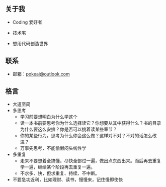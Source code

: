 ## 关于我

- Coding 爱好者

- 技术宅

- 想用代码创造世界

## 联系

- 邮箱：pokeai@outlook.com

## 格言

- 大道至简
- 多思考
    - 学习前要想明白为什么学这个
    - 读一本书前要思考你为什么选择读它？你想要从其中获得什么？书的目录为什么要这么安排？你是否可以挑着读某些章节？
    - 你的某些行为，思考为什么你会这么做？这样对不对？不对的话怎么改进？
    - 万事先思考，不能偷懒闷头线性学
- 多重复
    - 走来不要想着全搞懂，尽快全部过一遍，做出点东西出来。而后再去重复学一遍，继续某个阶段再去重复一遍。
    - 不求多、快，但求重复、持续、不中断。
- 不要急功近利，比如理财、读书，慢慢来，记住慢即使快

